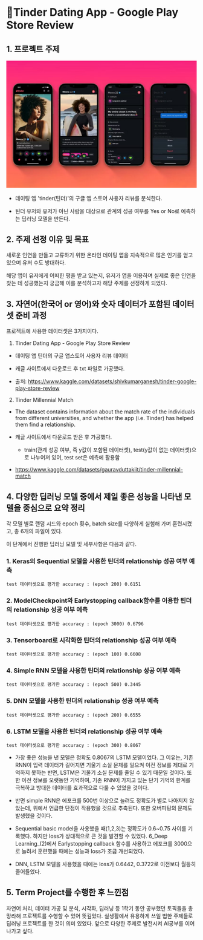 # 📱Tinder Dating App - Google Play Store Review



## 1. 프로젝트 주제

![1](./banner.png)


- 데이팅 앱 'tinder(틴더)'의 구글 앱 스토어 사용자 리뷰를 분석한다.

- 틴더 유저와 유저가 아닌 사람을 대상으로 관계의 성공 여부를 Yes or No로 예측하는 딥러닝 모델을 만든다.

  


## 2. 주제 선정 이유 및 목표


새로운 인연을 만들고 교류하기 위한 온라인 데이팅 앱을 지속적으로 많은 인기를 얻고 있으며 유저 수도 방대하다. 

해당 앱이 유저에게 어떠한 평을 받고 있는지, 유저가 앱을 이용하며 실제로 좋은 인연을 찾는 데 성공했는지 궁금해 이를 분석하고자 해당 주제를 선정하게 되었다.




## 3. 자연어(한국어 or 영어)와 숫자 데이터가 포함된 데이터셋 준비 과정


프로젝트에 사용한 데이터셋은 3가지이다.

1. Tinder Dating App - Google Play Store Review

- 데이팅 앱 틴더의 구글 앱스토어 사용자 리뷰 데이터

- 캐글 사이트에서 다운로드 후 txt 파일로 가공했다. 

- 출처: https://www.kaggle.com/datasets/shivkumarganesh/tinder-google-play-store-review

2. Tinder Millennial Match

- The dataset contains information about the match rate of the individuals from different universities, and whether the app (i.e. Tinder) has helped them find a relationship.

- 캐글 사이트에서 다운로드 받은 후 가공했다.

    - train(관계 성공 여부, 즉 y값이 포함된 데이터셋), test(y값이 없는 데이터셋)으로 나누어져 있어, test set은 예측에 활용함 

- https://www.kaggle.com/datasets/gauravduttakiit/tinder-millennial-match

  


## 4. 다양한 딥러닝 모델 중에서 제일 좋은 성능을 나타낸 모델을 중심으로 요약 정리


각 모델 별로 랜덤 시드와 epoch 횟수, batch size를 다양하게 실험해 가며 훈련시켰고, 총 6개의 파일이 있다.

이 단계에서 진행한 딥러닝 모델 및 세부사항은 다음과 같다. 

### 1. Keras의 Sequential 모델을 사용한 틴더의 relationship 성공 여부 예측

    test 데이터셋으로 평가한 accuracy : (epoch 200) 0.6151

### 2. ModelCheckpoint와 Earlystopping callback함수를 이용한 틴더의 relationship 성공 여부 예측

    test 데이터셋으로 평가한 accuracy : (epoch 3000) 0.6796

### 3. Tensorboard로 시각화한 틴더의 relationship 성공 여부 예측

    test 데이터셋으로 평가한 accuracy : (epoch 100) 0.6608

### 4. Simple RNN 모델을 사용한 틴더의 relationship 성공 여부 예측

    test 데이터셋으로 평가한 accuracy : (epoch 500) 0.3445

### 5. DNN 모델을 사용한 틴더의 relationship 성공 여부 예측

    test 데이터셋으로 평가한 accuracy : (epoch 200) 0.6555

### 6. LSTM 모델을 사용한 틴더의 relationship 성공 여부 예측

    test 데이터셋으로 평가한 accuracy : (epoch 300) 0.8067


- 가장 좋은 성능을 낸 모델은 정확도 0.8067의 LSTM 모델이었다. 그 이유는, 기존 RNN이 입력 데이터가 길어지면 기울기 소실 문제를 일으켜 이전 정보를 제대로 기억하지 못하는 반면, LSTM은 기울기 소실 문제를 줄일 수 있기 때문일 것이다. 또한 이전 정보를 오랫동안 기억하여, 기존 RNN이 가지고 있는 단기 기억의 한계를 극복하고 방대한 데이터를 효과적으로 다룰 수 있었을 것이다.  

- 반면 simple RNN은 에포크를 500번 이상으로 늘려도 정확도가 별로 나아지지 않았는데, 위에서 언급한 단점이 작용했을 것으로 추측된다. 또한 오버피팅의 문제도 발생했을 것이다. 

- Sequential basic model을 사용했을 때(1,2,3)는 정확도가 0.6~0.75 사이를 기록했다. 하지만 loss가 상대적으로 큰 것을 발견할 수 있었다. 6_Deep Learning_(2)에서 Earlystopping callback 함수를 사용하고 에포크를 3000으로 늘려서 훈련했을 때에는 성능과 loss가 조금 개선되었다. 

- DNN, LSTM 모델을 사용했을 때에는 loss가 0.6442, 0.3722로 이전보다 월등히 줄어들었다.  

  


## 5. Term Project를 수행한 후 느낀점


자연어 처리, 데이터 가공 및 분석, 시각화, 딥러닝 등 1학기 동안 공부했던 토픽들을 총망라해 프로젝트를 수행할 수 있어 뜻깊었다. 실생활에서 유용하게 쓰일 법한 주제들로 딥러닝 프로젝트를 한 것이 의미 있었다. 앞으로 다양한 주제로 발전시켜 AI공부를 이어나가고 싶다.

